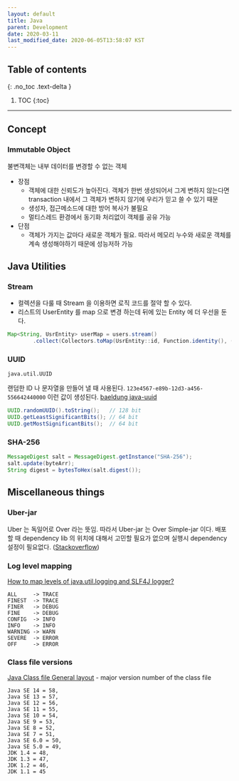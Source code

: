```yaml
---
layout: default
title: Java
parent: Development
date: 2020-03-11
last_modified_date: 2020-06-05T13:58:07 KST
---
```


## Table of contents
{: .no_toc .text-delta }

1. TOC
{:toc}

---

## Concept

### Immutable Object

불변객체는 내부 데이터를 변경할 수 없는 객체

- 장점
  - 객체에 대한 신뢰도가 높아진다. 객체가 한번 생성되어서 그게 변하지 않는다면 transaction 내에서 그 객체가 변하지 않기에 우리가 믿고 쓸 수 있기 때문
  - 생성자, 접근메소드에 대한 방어 복사가 불필요
  - 멀티스레드 환경에서 동기화 처리없이 객체를 공유 가능
- 단점
  - 객체가 가지는 값마다 새로운 객체가 필요. 따라서 메모리 누수와 새로운 객체를 계속 생성해야하기 때문에 성능저하 가능

## Java Utilities

### Stream

- 컬렉션을 다룰 때 Stream 을 이용하면 로직 코드를 절약 할 수 있다.
- 리스트의 UserEntity 를 map 으로 변경 하는데 뒤에 있는 Entity 에 더 우선을 둔다.

```java
Map<String, UsrEntity> userMap = users.stream()
        .collect(Collectors.toMap(UsrEntity::id, Function.identity(), (a, b) -> b));
```

### UUID

`java.util.UUID`

랜덤한 ID 나 문자열을 만들어 낼 때 사용된다. `123e4567-e89b-12d3-a456-556642440000` 이런 값이 생성된다.
[baeldung java-uuid](https://www.baeldung.com/java-uuid)

```java
UUID.randomUUID().toString();   // 128 bit
UUID.getLeastSignificantBits(); // 64 bit
UUID.getMostSignificantBits();  // 64 bit
```

### SHA-256

```java
MessageDigest salt = MessageDigest.getInstance("SHA-256");
salt.update(byteArr);
String digest = bytesToHex(salt.digest());
```

## Miscellaneous things

### Uber-jar

Uber 는 독일어로 Over 라는 뜻임. 따라서 Uber-jar 는 Over Simple-jar 이다. 배포할 때 dependency lib 의 위치에 대해서 고민할 필요가 없으며 실행시 dependency 설정이 필요없다. ([Stackoverflow](https://stackoverflow.com/a/11947093))

### Log level mapping

[How to map levels of java.util.logging and SLF4J logger?](https://stackoverflow.com/a/20807571)

```
ALL     -> TRACE
FINEST  -> TRACE
FINER   -> DEBUG
FINE    -> DEBUG
CONFIG  -> INFO
INFO    -> INFO
WARNING -> WARN
SEVERE  -> ERROR
OFF     -> ERROR
```

### Class file versions

[Java Class file General layout](https://en.wikipedia.org/wiki/Java_class_file#General_layout) - major version number of the class file

```
Java SE 14 = 58,
Java SE 13 = 57,
Java SE 12 = 56,
Java SE 11 = 55,
Java SE 10 = 54,
Java SE 9 = 53,
Java SE 8 = 52,
Java SE 7 = 51,
Java SE 6.0 = 50,
Java SE 5.0 = 49,
JDK 1.4 = 48,
JDK 1.3 = 47,
JDK 1.2 = 46,
JDK 1.1 = 45
```
